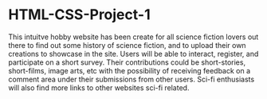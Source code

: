 # HTML-CSS-Project-1

This intuitve hobby website has been create for all science fiction lovers out there to find out some history of science fiction, and to upload their own creations to showcase in the site. Users will be able to interact, register, and participate on a short survey. Their contributions could be short-stories, short-films, image arts, etc with the possibility of receiving feedback on a comment area under their submissions from other users.  Sci-fi enthusiasts will also find more links to other websites sci-fi related. 
